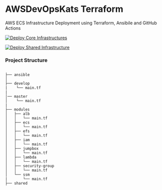 # AWSDevOpsKats Terraform

AWS ECS Infrastructure Deployment using Terraform, Ansibile and GitHub Actions

[![Deploy Core Infrastructures](https://github.com/stuartshay/AzureDevOpsKats/actions/workflows/deploy-core-infra.yml/badge.svg)](https://github.com/stuartshay/AzureDevOpsKats/actions/workflows/deploy-core-infra.yml)

[![Deploy Shared Infrastructure](https://github.com/stuartshay/AzureDevOpsKats/actions/workflows/deploy-shared-infra.yml/badge.svg)](https://github.com/stuartshay/AzureDevOpsKats/actions/workflows/deploy-shared-infra.yml)

### Project Structure

```

├── ansible
│
├── develop
|    └── main.tf
|
│── master
│    └── main.tf
|
├── modules
│   ├── alb
│   │   └── main.tf
│   ├── ecs
│   │   └── main.tf
│   ├── efs
│   │   └── main.tf
│   ├── iam
│   │   └── main.tf
│   ├── jumpbox
│   │   └── main.tf
│   ├── lambda
│   │   └── main.tf
│   ├── security-group
│   │   └── main.tf
│   └── ssm
|       └── main.tf
├── shared

```
